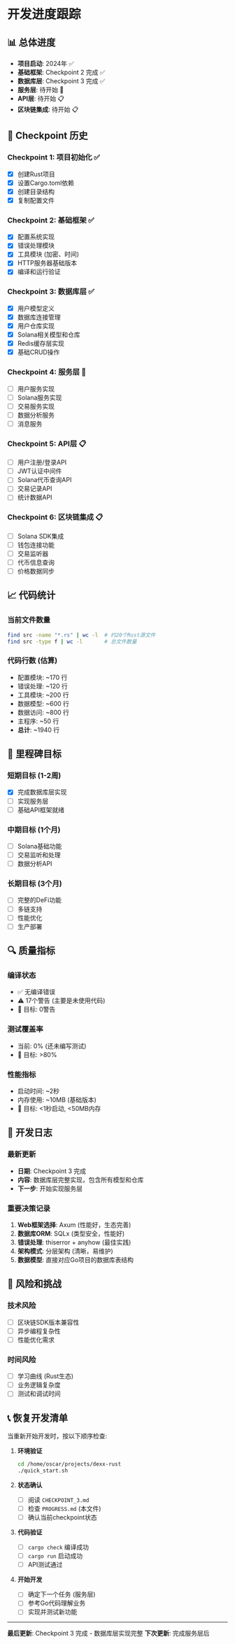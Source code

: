 # 开发进度跟踪

## 📊 总体进度

- **项目启动**: 2024年 ✅
- **基础框架**: Checkpoint 2 完成 ✅
- **数据库层**: Checkpoint 3 完成 ✅
- **服务层**: 待开始 🚧
- **API层**: 待开始 📋
- **区块链集成**: 待开始 📋

## 🏁 Checkpoint 历史

### Checkpoint 1: 项目初始化 ✅
- [x] 创建Rust项目
- [x] 设置Cargo.toml依赖
- [x] 创建目录结构
- [x] 复制配置文件

### Checkpoint 2: 基础框架 ✅
- [x] 配置系统实现
- [x] 错误处理模块
- [x] 工具模块 (加密、时间)
- [x] HTTP服务器基础版本
- [x] 编译和运行验证

### Checkpoint 3: 数据库层 ✅
- [x] 用户模型定义
- [x] 数据库连接管理
- [x] 用户仓库实现
- [x] Solana相关模型和仓库
- [x] Redis缓存层实现
- [x] 基础CRUD操作

### Checkpoint 4: 服务层 🚧
- [ ] 用户服务实现
- [ ] Solana服务实现
- [ ] 交易服务实现
- [ ] 数据分析服务
- [ ] 消息服务

### Checkpoint 5: API层 📋
- [ ] 用户注册/登录API
- [ ] JWT认证中间件
- [ ] Solana代币查询API
- [ ] 交易记录API
- [ ] 统计数据API

### Checkpoint 6: 区块链集成 📋
- [ ] Solana SDK集成
- [ ] 钱包连接功能
- [ ] 交易监听器
- [ ] 代币信息查询
- [ ] 价格数据同步

## 📈 代码统计

### 当前文件数量
```bash
find src -name "*.rs" | wc -l  # 约20个Rust源文件
find src -type f | wc -l       # 总文件数量
```

### 代码行数 (估算)
- 配置模块: ~170 行
- 错误处理: ~120 行
- 工具模块: ~200 行
- 数据模型: ~600 行
- 数据访问: ~800 行
- 主程序: ~50 行
- **总计**: ~1940 行

## 🎯 里程碑目标

### 短期目标 (1-2周)
- [x] 完成数据库层实现
- [ ] 实现服务层
- [ ] 基础API框架就绪

### 中期目标 (1个月)
- [ ] Solana基础功能
- [ ] 交易监听和处理
- [ ] 数据分析API

### 长期目标 (3个月)
- [ ] 完整的DeFi功能
- [ ] 多链支持
- [ ] 性能优化
- [ ] 生产部署

## 🔍 质量指标

### 编译状态
- ✅ 无编译错误
- ⚠️ 17个警告 (主要是未使用代码)
- 🎯 目标: 0警告

### 测试覆盖率
- 当前: 0% (还未编写测试)
- 🎯 目标: >80%

### 性能指标
- 启动时间: ~2秒
- 内存使用: ~10MB (基础版本)
- 🎯 目标: <1秒启动, <50MB内存

## 📝 开发日志

### 最新更新
- **日期**: Checkpoint 3 完成
- **内容**: 数据库层完整实现，包含所有模型和仓库
- **下一步**: 开始实现服务层

### 重要决策记录
1. **Web框架选择**: Axum (性能好，生态完善)
2. **数据库ORM**: SQLx (类型安全，性能好)
3. **错误处理**: thiserror + anyhow (最佳实践)
4. **架构模式**: 分层架构 (清晰，易维护)
5. **数据模型**: 直接对应Go项目的数据库表结构

## 🚨 风险和挑战

### 技术风险
- [ ] 区块链SDK版本兼容性
- [ ] 异步编程复杂性
- [ ] 性能优化需求

### 时间风险
- [ ] 学习曲线 (Rust生态)
- [ ] 业务逻辑复杂度
- [ ] 测试和调试时间

## 📞 恢复开发清单

当重新开始开发时，按以下顺序检查:

1. **环境验证**
   ```bash
   cd /home/oscar/projects/dexx-rust
   ./quick_start.sh
   ```

2. **状态确认**
   - [ ] 阅读 `CHECKPOINT_3.md`
   - [ ] 检查 `PROGRESS.md` (本文件)
   - [ ] 确认当前checkpoint状态

3. **代码验证**
   - [ ] `cargo check` 编译成功
   - [ ] `cargo run` 启动成功
   - [ ] API测试通过

4. **开始开发**
   - [ ] 确定下一个任务 (服务层)
   - [ ] 参考Go代码理解业务
   - [ ] 实现并测试新功能

---
**最后更新**: Checkpoint 3 完成 - 数据库层实现完整
**下次更新**: 完成服务层后
